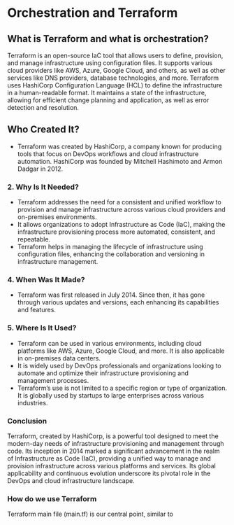 # Orchestration and Terraform

## What is Terraform and what is orchestration?

Terraform is an open-source IaC tool that allows users to define, provision, and manage infrastructure using configuration files.
It supports various cloud providers like AWS, Azure, Google Cloud, and others, as well as other services like DNS providers, database technologies, and more.
Terraform uses HashiCorp Configuration Language (HCL) to define the infrastructure in a human-readable format.
It maintains a state of the infrastructure, allowing for efficient change planning and application, as well as error detection and resolution.

## **Who Created It?**
   - Terraform was created by HashiCorp, a company known for producing tools that focus on DevOps workflows and cloud infrastructure automation. HashiCorp was founded by Mitchell Hashimoto and Armon Dadgar in 2012.

### 2. **Why Is It Needed?**
   - Terraform addresses the need for a consistent and unified workflow to provision and manage infrastructure across various cloud providers and on-premises environments.
   - It allows organizations to adopt Infrastructure as Code (IaC), making the infrastructure provisioning process more automated, consistent, and repeatable.
   - Terraform helps in managing the lifecycle of infrastructure using configuration files, enhancing the collaboration and versioning in infrastructure management.

### 4. **When Was It Made?**
   - Terraform was first released in July 2014. Since then, it has gone through various updates and versions, each enhancing its capabilities and features.

### 5. **Where Is It Used?**
   - Terraform can be used in various environments, including cloud platforms like AWS, Azure, Google Cloud, and more. It is also applicable in on-premises data centers.
   - It is widely used by DevOps professionals and organizations looking to automate and optimize their infrastructure provisioning and management processes.
   - Terraform’s use is not limited to a specific region or type of organization. It is globally used by startups to large enterprises across various industries.

### Conclusion
Terraform, created by HashiCorp, is a powerful tool designed to meet the modern-day needs of infrastructure provisioning and management through code. 
Its inception in 2014 marked a significant advancement in the realm of Infrastructure as Code (IaC), providing a unified way to manage and provision infrastructure across various platforms and services. Its global applicability and continuous evolution underscore its pivotal role in the DevOps and cloud infrastructure landscape.

### How do we use Terraform
Terraform main file (main.tf) is our central point, similar to 